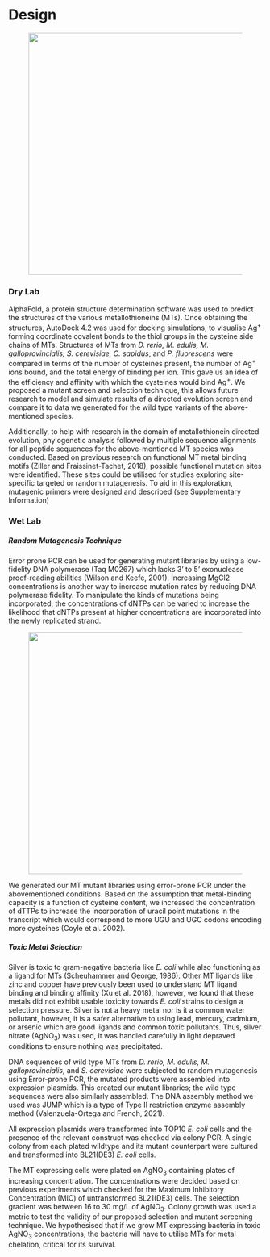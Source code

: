 # Design

<figure>
<img src="https://static.igem.wiki/teams/4390/wiki/dev/design-figure.png" style="width: 50vw; left: 0; right: 0; display: block; margin: auto;">
</figure> 

### Dry Lab

AlphaFold, a protein structure determination software was used to predict the structures of the various metallothioneins (MTs). Once obtaining the structures, AutoDock 4.2 was used for docking simulations, to visualise Ag<sup>+</sup> forming coordinate covalent bonds to the thiol groups in the cysteine side chains of MTs. Structures of MTs from _D. rerio, M. edulis, M. galloprovincialis, S. cerevisiae, C. sapidus_, and _P. fluorescens_ were compared in terms of the number of cysteines present, the number of Ag<sup>+</sup> ions bound, and the total energy of binding per ion. This gave us an idea of the efficiency and affinity with which the cysteines would bind Ag<sup>+</sup>. We proposed a mutant screen and selection technique, this allows future research to model and simulate results of a directed evolution screen and compare it to data we generated for the wild type variants of the above-mentioned species.  

Additionally, to help with research in the domain of metallothionein directed evolution, phylogenetic analysis followed by multiple sequence alignments for all peptide sequences for the above-mentioned MT species was conducted. Based on previous research on functional MT metal binding motifs (Ziller and Fraissinet-Tachet, 2018), possible functional mutation sites were identified. These sites could be utilised for studies exploring site-specific targeted or random mutagenesis. To aid in this exploration, mutagenic primers were designed and described (see Supplementary Information)   

### Wet Lab

##### Random Mutagenesis Technique

Error prone PCR can be used for generating mutant libraries by using a low-fidelity DNA polymerase (Taq M0267) which lacks 3’ to 5’ exonuclease proof-reading abilities (Wilson and Keefe, 2001). Increasing MgCl2 concentrations is another way to increase mutation rates by reducing DNA polymerase fidelity. To manipulate the kinds of mutations being incorporated, the concentrations of dNTPs can be varied to increase the likelihood that dNTPs present at higher concentrations are incorporated into the newly replicated strand.  

<figure>
<img src="https://static.igem.wiki/teams/4390/wiki/dev/screenshot-2022-10-07-at-00-26-09.png" style="width: 50vw; left: 0; right: 0; display: block; margin: auto;">
</figure>

We generated our MT mutant libraries using error-prone PCR under the abovementioned conditions. Based on the assumption that metal-binding capacity is a function of cysteine content, we increased the concentration of dTTPs to increase the incorporation of uracil point mutations in the transcript which would correspond to more UGU and UGC codons encoding more cysteines (Coyle et al. 2002).  

##### Toxic Metal Selection

 Silver is toxic to gram-negative bacteria like _E. coli_ while also functioning as a ligand for MTs (Scheuhammer and George, 1986). Other MT ligands like zinc and copper have previously been used to understand MT ligand binding and binding affinity (Xu et al. 2018), however, we found that these metals did not exhibit usable toxicity towards _E. coli_ strains to design a selection pressure. Silver is not a heavy metal nor is it a common water pollutant, however, it is a safer alternative to using lead, mercury, cadmium, or arsenic which are good ligands and common toxic pollutants. Thus, silver nitrate (AgNO<sub>3</sub>) was used, it was handled carefully in light depraved conditions to ensure nothing was precipitated.  

 DNA sequences of wild type MTs from _D. rerio, M. edulis, M. galloprovincialis_, and _S. cerevisiae_ were subjected to random mutagenesis using Error-prone PCR, the mutated products were assembled into expression plasmids. This created our mutant libraries; the wild type sequences were also similarly assembled. The DNA assembly method we used was JUMP which is a type of Type II restriction enzyme assembly method (Valenzuela-Ortega and French, 2021).  

 All expression plasmids were transformed into TOP10 _E. coli_ cells and the presence of the relevant construct was checked via colony PCR.  A single colony from each plated wildtype and its mutant counterpart were cultured and transformed into BL21(DE3) _E. coli_ cells.  

 The MT expressing cells were plated on AgNO<sub>3</sub> containing plates of increasing concentration. The concentrations were decided based on previous experiments which checked for the Maximum Inhibitory Concentration (MIC) of untransformed BL21(DE3) cells. The selection gradient was between 16 to 30 mg/L of AgNO<sub>3</sub>. Colony growth was used a metric to test the validity of our proposed selection and mutant screening technique. We hypothesised that if we grow MT expressing bacteria in toxic AgNO<sub>3</sub> concentrations, the bacteria will have to utilise MTs for metal chelation, critical for its survival. 

